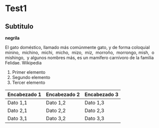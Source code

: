 # Test1

## Subtitulo

**negrila**

El gato doméstico​​, llamado más comúnmente gato, y de forma coloquial minino, ​ michino, ​ michi, ​​ micho, ​ mizo, ​ miz, ​ morroño, ​ morrongo, ​ mish, ​ o mishingo, ​ y algunos nombres más, es un mamífero carnívoro de la familia Felidae. Wikipedia


1. Primer elemento
2. Segundo elemento
3. Tercer elemento


| Encabezado 1 | Encabezado 2 | Encabezado 3 |
|--------------|--------------|--------------|
| Dato 1,1     | Dato 1,2     | Dato 1,3     |
| Dato 2,1     | Dato 2,2     | Dato 2,3     |
| Dato 3,1     | Dato 3,2     | Dato 3,3     |
